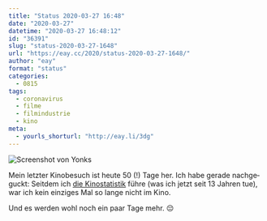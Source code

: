 ```yaml
---
title: "Status 2020-03-27 16:48"
date: "2020-03-27"
datetime: "2020-03-27 16:48:12"
id: "36391"
slug: "status-2020-03-27-1648"
url: "https://eay.cc/2020/status-2020-03-27-1648/"
author: "eay"
format: "status"
categories:
  - 0815
tags:
  - coronavirus
  - filme
  - filmindustrie
  - kino
meta:
  - yourls_shorturl: "http://eay.li/3dg"
---
```


![Screenshot von Yonks](https://eay.cc/uploads/2020/50-tage-ohne-kino.png)

Mein letzter Kinobesuch ist heute 50 (!) Tage her. Ich habe gerade nachge­guckt: Seitdem ich [die Kinostatistik](https://eay.cc/2019/kinostatistik-2019/) führe (was ich jetzt seit 13 Jahren tue), war ich kein einziges Mal so lange nicht im Kino.

Und es werden wohl noch ein paar Tage mehr. 😔
